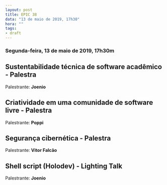 ```yaml
---
layout: post
title: EPIC 38
data: "13 de maio de 2019, 17h30"
hora: ""
tags:
- draft
---
```



### Segunda-feira, 13 de maio de 2019, 17h30m

## Sustentabilidade técnica de software acadêmico - Palestra
Palestrante: **Joenio** 

## Criatividade em uma comunidade de software livre - Palestra
Palestrante: **Poppi**

## Segurança cibernética - Palestra
Palestrante: **Vitor Falcão**

## Shell script (Holodev) - Lighting Talk
Palestrante: **Joenio**